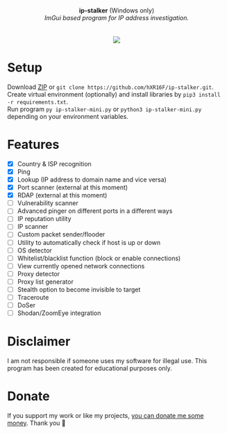 <p align="center">
	<br>
	<b>ip-stalker</b> (Windows only)
	<br>
 	<i>ImGui based program for IP address investigation.</i>
	<br><br><br>
  <img src="https://user-images.githubusercontent.com/48186982/198576876-2f06d80f-4b8b-466e-99d5-c204bf77faef.png">
</p>

# Setup
Download [ZIP](https://github.com/hXR16F/ip-stalker/archive/refs/heads/master.zip) or `git clone https://github.com/hXR16F/ip-stalker.git`.\
Create virtual environment (optionally) and install libraries by `pip3 install -r requirements.txt`.\
Run program `py ip-stalker-mini.py` or `python3 ip-stalker-mini.py` depending on your environment variables.

# Features
- [x] Country & ISP recognition
- [x] Ping
- [x] Lookup (IP address to domain name and vice versa)
- [x] Port scanner (external at this moment)
- [x] RDAP (external at this moment)
- [ ] Vulnerability scanner
- [ ] Advanced pinger on different ports in a different ways
- [ ] IP reputation utility
- [ ] IP scanner
- [ ] Custom packet sender/flooder
- [ ] Utility to automatically check if host is up or down
- [ ] OS detector
- [ ] Whitelist/blacklist function (block or enable connections)
- [ ] View currently opened network connections
- [ ] Proxy detector
- [ ] Proxy list generator
- [ ] Stealth option to become invisible to target
- [ ] Traceroute
- [ ] DoSer
- [ ] Shodan/ZoomEye integration

# Disclaimer
I am not responsible if someone uses my software for illegal use. This program has been created for educational purposes only.

# Donate
If you support my work or like my projects, [you can donate me some money](https://github.com/hXR16F/donate/blob/master/README.md). Thank you 💙

